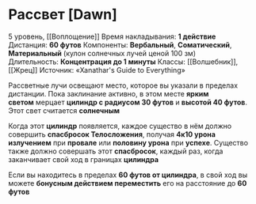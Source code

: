 # Рассвет [Dawn]
5 уровень, [[Воплощение]]
Время накладывания: **1 действие**
Дистанция: **60 футов**
Компоненты: **Вербальный**, **Соматический**, **Материальный** (кулон солнечных лучей ценой 100 зм)
Длительность: **Концентрация до 1 минуты**
Классы: [[Волшебник]], [[Жрец]]
Источник: «Xanathar's Guide to Everything»

Рассветные лучи освещают место, которое вы указали в пределах дистанции. Пока заклинание активно, в этом месте **ярким светом** мерцает **цилиндр с радиусом 30 футов** и **высотой 40 футов**. Этот свет считается **солнечным**

Когда этот **цилиндр** появляется, каждое существо в нём должно совершить **спасбросок Телосложения**, получая **4к10 урона излучением** при **провале** или **половину урона** при **успехе**. Существо также должно совершать этот **спасбросок**, каждый раз, когда заканчивает свой ход в границах **цилиндра**

Если вы находитесь в пределах **60 футов от цилиндра**, в свой ход вы можете **бонусным действием переместить** его на расстояние до **60 футов**
